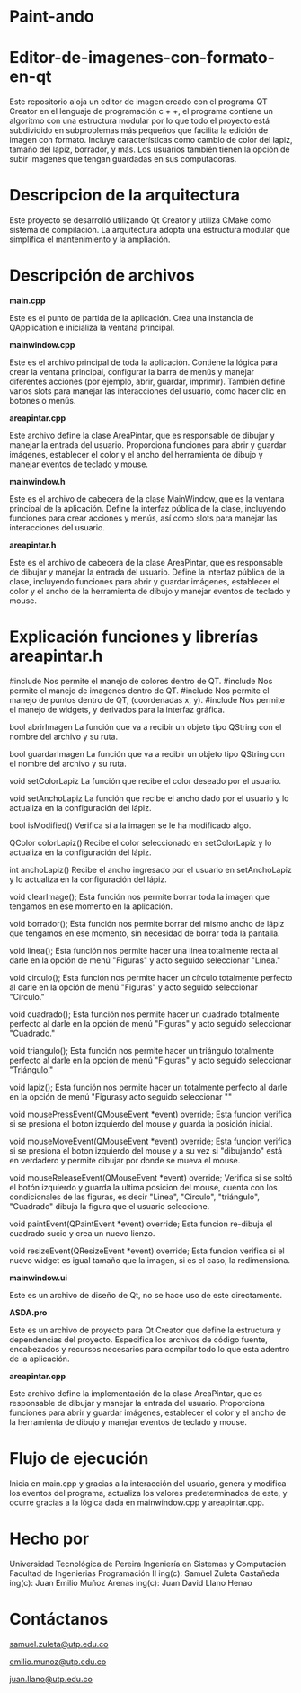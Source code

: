 # Paint-ando

# Editor-de-imagenes-con-formato-en-qt

Este repositorio aloja un editor de imagen creado con el programa QT Creator en el lenguaje de programación c + +, el programa contiene un algoritmo con una estructura modular por lo que todo el proyecto está subdividido en subproblemas más pequeños que facilita la edición de imagen con formato. Incluye características como cambio de color del lapiz, tamaño del lapiz, borrador, y más. Los usuarios también tienen la opción de subir imagenes que tengan guardadas en sus computadoras. 
# Descripcion de la arquitectura 

Este proyecto se desarrolló utilizando Qt Creator y utiliza CMake como sistema de compilación. La arquitectura adopta una estructura modular que simplifica el mantenimiento y la ampliación.

# Descripción de archivos

**main.cpp**

Este es el punto de partida de la aplicación. Crea una instancia de QApplication e inicializa la ventana principal.

**mainwindow.cpp**

Este es el archivo principal de toda la aplicación. Contiene la lógica para crear la ventana principal, configurar la barra de menús y manejar diferentes acciones (por ejemplo, abrir, guardar, imprimir). También define varios slots para manejar las interacciones del usuario, como hacer clic en botones o menús.

**areapintar.cpp**

Este archivo define la clase AreaPintar, que es responsable de dibujar y manejar la entrada del usuario. Proporciona funciones para abrir y guardar imágenes, establecer el color y el ancho del herramienta de dibujo y manejar eventos de teclado y mouse.

**mainwindow.h**

Este es el archivo de cabecera de la clase MainWindow, que es la ventana principal de la aplicación. Define la interfaz pública de la clase, incluyendo funciones para crear acciones y menús, así como slots para manejar las interacciones del usuario.

**areapintar.h**

Este es el archivo de cabecera de la clase AreaPintar, que es responsable de dibujar y manejar la entrada del usuario. Define la interfaz pública de la clase, incluyendo funciones para abrir y guardar imágenes, establecer el color y el ancho de la herramienta de dibujo y manejar eventos de teclado y mouse.


# Explicación funciones y librerías areapintar.h


#include <QColor>  Nos permite el manejo de colores dentro de QT.
#include <QImage>  Nos permite el manejo de imagenes dentro de QT.
#include <QPoint>  Nos permite el manejo de puntos dentro de QT, (coordenadas x, y).
#include <QWidget> Nos permite el manejo de widgets, y derivados para la interfaz gráfica.

bool abrirImagen 
La función que va a recibir un objeto tipo QString con el nombre del archivo y su ruta.

bool guardarImagen
La función que va a recibir un objeto tipo QString con el nombre del archivo y su ruta.

void setColorLapiz
La función que recibe el color deseado por el usuario.

void setAnchoLapiz
La función que recibe el ancho dado por el usuario y lo actualiza en la configuración del lápiz.

bool isModified() 
Verifica si a la imagen se le ha modificado algo.

QColor colorLapiz() 
Recibe el color seleccionado en setColorLapiz y lo actualiza en la configuración del lápiz.

int anchoLapiz() 
Recibe el ancho ingresado por el usuario en setAnchoLapiz y lo actualiza en la configuración del lápiz.

void clearImage(); 
Esta función nos permite borrar toda la imagen que tengamos en ese momento en la aplicación.

void borrador();
Esta función nos permite borrar del mismo ancho de lápiz que tengamos en ese momento, sin necesidad de borrar toda la pantalla.

void linea();
Esta función nos permite hacer una linea totalmente recta al darle en la opción de menú "Figuras" y acto seguido seleccionar "Línea."

void circulo();
Esta función nos permite hacer un círculo totalmente perfecto al darle en la opción de menú "Figuras" y acto seguido seleccionar "Círculo."

void cuadrado(); 
Esta función nos permite hacer un cuadrado totalmente perfecto al darle en la opción de menú "Figuras" y acto seguido seleccionar "Cuadrado."

void triangulo();
Esta función nos permite hacer un triángulo totalmente perfecto al darle en la opción de menú "Figuras" y acto seguido seleccionar "Triángulo."

void lapiz();
Esta función nos permite hacer un  totalmente perfecto al darle en la opción de menú "Figurasy acto seguido seleccionar ""

void mousePressEvent(QMouseEvent *event) override;
Esta funcion verifica si se presiona el boton izquierdo del mouse y guarda la posición inicial.

void mouseMoveEvent(QMouseEvent *event) override;
Esta funcion verifica si se presiona el boton izquierdo del mouse y a su vez si "dibujando" está en verdadero y permite dibujar por donde se mueva el mouse.

void mouseReleaseEvent(QMouseEvent *event) override;
Verifica si se soltó el botón izquierdo y guarda la ultima posicion del mouse, cuenta con los condicionales de las figuras, es decir "Linea", "Circulo", "triángulo", "Cuadrado" dibuja la figura que el usuario seleccione.

void paintEvent(QPaintEvent *event) override; 
Esta funcion re-dibuja el cuadrado sucio y crea un nuevo lienzo.

void resizeEvent(QResizeEvent *event) override;
Esta funcion verifica si el nuevo widget es igual  tamaño que la imagen, si es el caso, la redimensiona.


**mainwindow.ui**

Este es un archivo de diseño de Qt, no se hace uso de este directamente.

**ASDA.pro**

Este es un archivo de proyecto para Qt Creator que define la estructura y dependencias del proyecto. Especifica los archivos de código fuente, encabezados y recursos necesarios para compilar todo lo que esta adentro de la aplicación.

**areapintar.cpp**

Este archivo define la implementación de la clase AreaPintar, que es responsable de dibujar y manejar la entrada del usuario. Proporciona funciones para abrir y guardar imágenes, establecer el color y el ancho de la herramienta de dibujo y manejar eventos de teclado y mouse.


# Flujo de ejecución

Inicia en main.cpp y gracias a la interacción del usuario, genera y modifica los eventos del programa, actualiza los valores predeterminados de este, y ocurre gracias a la lógica dada en mainwindow.cpp y areapintar.cpp.


# Hecho por 


Universidad Tecnológica de Pereira 
Ingeniería en Sistemas y Computación
Facultad de Ingenierias 
Programación II
ing(c): Samuel Zuleta Castañeda
ing(c): Juan Emilio Muñoz Arenas
ing(c): Juan David Llano Henao


# Contáctanos

samuel.zuleta@utp.edu.co

emilio.munoz@utp.edu.co

juan.llano@utp.edu.co




